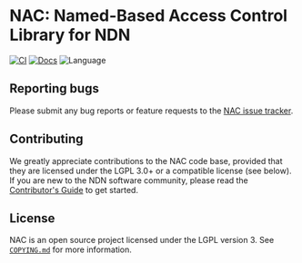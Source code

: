 # NAC: Named-Based Access Control Library for NDN

[![CI](https://github.com/named-data/name-based-access-control/actions/workflows/ci.yml/badge.svg)](https://github.com/named-data/name-based-access-control/actions/workflows/ci.yml)
[![Docs](https://github.com/named-data/name-based-access-control/actions/workflows/docs.yml/badge.svg)](https://github.com/named-data/name-based-access-control/actions/workflows/docs.yml)
![Language](https://img.shields.io/badge/C%2B%2B-14-blue)

## Reporting bugs

Please submit any bug reports or feature requests to the
[NAC issue tracker](https://redmine.named-data.net/projects/nac/issues).

## Contributing

We greatly appreciate contributions to the NAC code base, provided that they are
licensed under the LGPL 3.0+ or a compatible license (see below).
If you are new to the NDN software community, please read the
[Contributor's Guide](https://github.com/named-data/.github/blob/master/CONTRIBUTING.md)
to get started.

## License

NAC is an open source project licensed under the LGPL version 3.
See [`COPYING.md`](COPYING.md) for more information.
